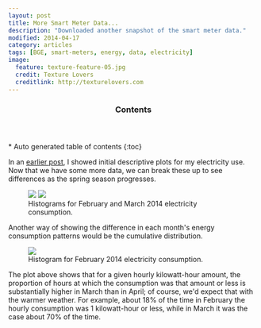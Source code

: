 ```yaml
---
layout: post
title: More Smart Meter Data...
description: "Downloaded another snapshot of the smart meter data."
modified: 2014-04-17
category: articles
tags: [BGE, smart-meters, energy, data, electricity]
image:
  feature: texture-feature-05.jpg
  credit: Texture Lovers
  creditlink: http://texturelovers.com
---
```


<section id="table-of-contents" class="toc">
  <header>
    <h3>Contents</h3>
  </header>
<div id="drawer" markdown="1">
*  Auto generated table of contents
{:toc}
</div>
</section><!-- /#table-of-contents -->

In an  <a href="{{ site.url }}/articles/My-BGE-Smart-Meter-Data">earlier post</a>, I showed initial descriptive plots for my electricity use.  Now that we have some more data, we can break these up to see differences as the spring season progresses.

<figure class="half">
  <a href="{{ site.url }}/images/ElecHist - Feb2014.png"><img src="{{ site.url }}/images/ElecHist - Feb2014.png"></a>
  <a href="{{ site.url }}/images/ElecHist - Mar2014.png"><img src="{{ site.url }}/images/ElecHist - Mar2014.png"></a>
  <figcaption>Histograms for February and March 2014 electricity consumption.</figcaption>
</figure>

Another way of showing the difference in each month's energy consumption patterns would be the cumulative distribution.

<figure>
  <a href="{{ site.url }}/images/ElecCDF - Feb_March2014.png"><img src="{{ site.url }}/images/ElecCDF - Feb_March2014.png"></a>
  <figcaption>Histogram for February 2014 electricity consumption.</figcaption>
</figure>

The plot above shows that for a given hourly kilowatt-hour amount, the proportion of hours at which the consumption was that amount or less is substantially higher in March than in April; of course, we'd expect that with the warmer weather.  For example, about 18% of the time in February the hourly consumption was 1 kilowatt-hour or less, while in March it was the case about 70% of the time.






